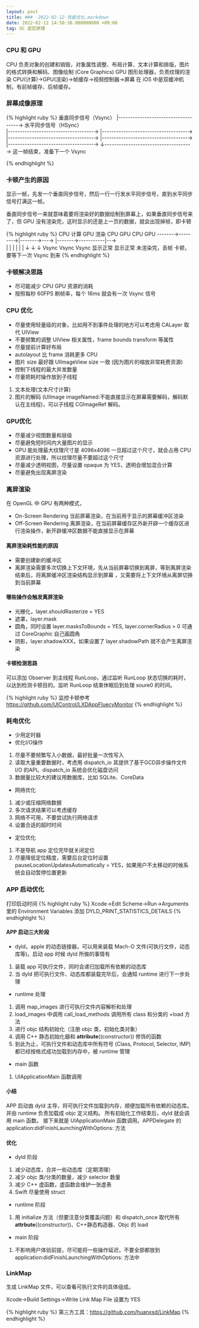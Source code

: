 ```yaml
---
layout: post
title: ### -2022-02-12-性能优化.markdown
date: 2022-02-12 14:50:30.000000000 +09:00
tag: OC 底层原理 
---
```


### CPU 和 GPU
CPU 负责对象的创建和销毁，对象属性调整、布局计算、文本计算和排版，图片的格式转换和解码、图像绘制 (Core Graphics)
GPU 图形处理器，负责纹理的渲染
CPU(计算)->GPU(渲染)->帧缓存->视频控制器->屏幕
在 iOS 中是双缓冲机制，有前帧缓存、后帧缓存。

### 屏幕成像原理

{% highlight ruby %}
                  垂直同步信号（Vsync）
                        |------------------------------------→  水平同步信号（HSync）  
                        |------------------------------------→
                        |------------------------------------→
                        |------------------------------------→
                        |------------------------------------→
                        |------------------------------------→
                        ↓------------------------------------→  这一帧结束，准备下一个 Vsync 

{% endhighlight %}

### 卡顿产生的原因
显示一帧，先发一个垂直同步信号，然后一行一行发水平同步信号，直到水平同步信号打满这一帧。

垂直同步信号一来就意味着要将渲染好的数据绘制到屏幕上，如果垂直同步信号来了，但 GPU 没有渲染完，这时显示的还是上一页的数据，就会出现掉帧，即卡顿

{% highlight ruby %}
              CPU 计算 GPU 渲染    CPU    GPU     CPU        GPU
              -------→--------→|-------→---→  |-------→-----------|--→  
                               |              |                   |
                               |              |                   |
                               ↓              ↓                   ↓
                             Vsync           Vsync               Vsync
                            显示正常          显示正常            未渲染完，丢帧 卡顿，要等下一次 Vsync 到来
{% endhighlight %}

### 卡顿解决思路
* 尽可能减少 CPU GPU 资源的消耗
* 按照每秒 60FPS 刷帧率，每个 16ms 就会有一次 Vsync 信号

### CPU 优化
* 尽量使用轻量级的对象，比如用不到事件处理的地方可以考虑用 CALayer 取代 UIView
* 不要频繁的调整 UIView 相关属性，frame bounds transform 等属性
* 尽量提前计算好布局
* autolayout 比 frame 消耗更多 CPU
* 图片 size 最好跟 UIImageView size 一致 (因为图片的缩放非常耗费资源)
* 控制下线程的最大并发数量
* 尽量把耗时操作放到子线程
1. 文本处理(文本尺寸计算)
2. 图片的解码 (UIImage imageNamed:不能直接显示在屏幕需要解码，解码默认在主线程)，可以子线程 CGImageRef 解码。

### GPU优化
* 尽量减少视图数量和层级
* 尽量避免短时间内大量图片的显示
* GPU 能处理最大纹理尺寸是 4096x4096 一旦超过这个尺寸，就会占用 CPU 资源进行处理，所以纹理尽量不要超过这个尺寸
* 尽量减少透明视图，尽量设置 opaque 为 YES，透明会增加混合计算
* 尽量避免出现离屏渲染

### 离屏渲染
在 OpenGL 中 GPU 有两种模式，
* On-Screen Rendering 当前屏幕渲染，在当前用于显示的屏幕缓冲区渲染
* Off-Screen Rendering 离屏渲染，在当前屏幕缓存区外新开辟一个缓存区进行渲染操作，新开辟缓冲区数据不能直接显示在屏幕

#### 离屏渲染耗性能的原因
* 需要创建新的缓冲区
* 离屏渲染需要多次切换上下文环境，先从当前屏幕切换到离屏，等到离屏渲染结束后，将离屏缓冲区渲染结构显示到屏幕
，又需要将上下文环境从离屏切换到当前屏幕

#### 哪些操作会触发离屏渲染
* 光栅化，layer.shouldRasterize = YES
* 遮罩，layer.mask
* 圆角，同时设置 layer.masksToBounds = YES, layer.cornerRadius > 0 可通过 CoreGraphic 自己画圆角
* 阴影，layer.shadowXXX，如果设置了 layer.shadowPath 就不会产生离屏渲染


#### 卡顿检测思路
可以添加 Observer 到主线程 RunLoop，通过监听 RunLoop 状态切换的耗时，以达到检测卡顿目的。监听 RunLoop 结束休眠后到处理 soure0 的时间。

{% highlight ruby %}
监控卡顿参考 https://github.com/UIControl/LXDAppFluecyMonitor
{% endhighlight %}

### 耗电优化
* 少用定时器
* 优化I/O操作
1. 尽量不要频繁写入小数据，最好批量一次性写入
2. 读取大量重要数据时，考虑用 dispatch_io 其提供了基于GCD异步操作文件 I/O 的API。dispatch_io 系统会优化磁盘访问
3. 数据量比较大的建议用数据库，比如 SQLite、CoreData
* 网络优化
1. 减少或压缩网络数据
2. 多次请求结果可以考虑缓存
3. 网络不可用，不要尝试执行网络请求
4. 设置合适的超时时间
 
* 定位优化
1. 不是导航 app 定位完毕就关闭定位
2. 尽量降低定位精度，需要后台定位时设置 pauseLocationUpdatesAutomatically = YES，如果用户不太移动的时候系统会自动暂停位置更新


### APP 启动优化
打印启动时间
{% highlight ruby %}
Xcode->Edit Scheme->Run->Arguments 里的 Environment Variables 添加 DYLD_PRINT_STATISTICS_DETAILS
{% endhighlight %}

#### APP 启动三大阶段
* dyld，apple 的动态链接器，可以用来装载 Mach-O 文件(可执行文件，动态库等)。启动 app 时候 dyld 所做的事情有
1. 装载 app 可执行文件，同时会递归加载所有依赖的动态库
2. 当 dyld 把可执行文件、动态库都装载完毕后，会通知 runtime 进行下一步处理

* runtime 处理
1. 调用 map_images 进行可执行文件内容解析和处理
2. load_images 中调用 call_load_methods 调用所有 class 和分类的 +load 方法
3. 进行 objc 结构初始化（注册 objc 类，初始化类对象）
4. 调用 C++ 静态初始化器和 __attribute__((constructor)) 修饰的函数
5. 到此为止，可执行文件和动态库中所有符号 (Class, Protocol, Selector, IMP) 都已经按格式成功加载到内存中，被 runtime 管理
* main 函数
1. UIApplicationMain 函数调用

#### 小结
APP 启动由 dyld 主导，将可执行文件加载到内存，顺便加载所有依赖的动态库。
并由 runtime 负责加载成 objc 定义结构。
所有初始化工作结束后，dyld 就会调用 main 函数。
接下来就是 UIApplicationMain 函数调用。APPDelegate 的 application:didFinishLaunchingWithOptions: 方法

#### 优化
* dyld 阶段
1. 减少动态库，合并一些动态库（定期清理）
2. 减少 objc 类/分类的数量，减少 selector 数量
3. 减少 C++ 虚函数，虚函数会维护一张虚表
4. Swift 尽量使用 struct
* runtime 阶段
1. 用 initialize 方法（但要注意分类覆盖问题）和 dispatch_once 取代所有 __attrbute__((constructor))、C++静态构造器、Objc 的 load
* main 阶段
1. 不影响用户体验前提，尽可能将一些操作延迟，不要全部都放到 application:didFinishLaunchingWithOptions: 方法中

### LinkMap
生成 LinkMap 文件，可以查看可执行文件的具体组成。

Xcode->Build Settings->Write Link Map File 设置为 YES

{% highlight ruby %}
第三方工具：https://github.com/huanxsd/LinkMap
{% endhighlight %}
